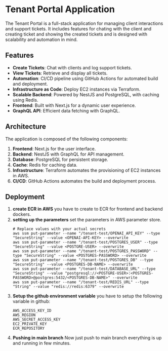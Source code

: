 # Tenant Portal Application

The Tenant Portal is a full-stack application for managing client interactions and support tickets. It includes features for chating with the client and creating ticket and showing the created tickets and is designed with scalability and automation in mind.

## Features
- **Create Tickets**: Chat with clients and log support tickets.
- **View Tickets**: Retrieve and display all tickets.
- **Automation**: CI/CD pipeline using GitHub Actions for automated build and deployment.
- **Infrastructure as Code**: Deploy EC2 instances via Terraform.
- **Scalable Backend**: Powered by NestJS and PostgreSQL, with caching using Redis.
- **Frontend**: Built with Next.js for a dynamic user experience.
- **GraphQL API**: Efficient data fetching with GraphQL.

## Architecture
The application is composed of the following components:
1. **Frontend**: Next.js for the user interface.
2. **Backend**: NestJS with GraphQL for API management.
3. **Database**: PostgreSQL for persistent storage.
4. **Cache**: Redis for caching data.
5. **Infrastructure**: Terraform automates the provisioning of EC2 instances in AWS.
6. **CI/CD**: GitHub Actions automates the build and deployment process.

## Deployment
1. **create ECR in AWS**
    you have to create to ECR for frontend and backend dockers.
2. **setting up the parameters**
    set the parameters in AWS parameter store.
    ```
    # Replace values with your actual secrets
    aws ssm put-parameter --name "/tenant-test/OPENAI_API_KEY" --type "SecureString" --value <OPENAI-API-KEY> --overwrite
    aws ssm put-parameter --name "/tenant-test/POSTGRES_USER" --type "SecureString" --value <POSTGRE-USER> --overwrite
    aws ssm put-parameter --name "/tenant-test/POSTGRES_PASSWORD" --type "SecureString" --value <POSTGRES-PASSWORD> --overwrite
    aws ssm put-parameter --name "/tenant-test/POSTGRES_DB" --type "SecureString" --value <POSTGRES-DB-NAME> --overwrite
    aws ssm put-parameter --name "/tenant-test/DATABASE_URL" --type "SecureString" --value "postgresql://<POSTGRE-USER>:<POSTGRES-PASSWORD>@postgres:5432/<POSTGRES-DB-NAME>" --overwrite
    aws ssm put-parameter --name "/tenant-test/REDIS_URL" --type "String" --value "redis://redis:6379" --overwrite
    ```
3. **Setup the github environment variable**
    you have to setup the following variable in github:
    ```
    AWS_ACCESS_KEY_ID
    AWS_REGION
    AWS_SECRET_ACCESS_KEY
    EC2_PRIVATE_KEY
    ECR_REPOSITORY
    ```
4. **Pushing in main branch**
    Now just push to main branch everything is up and running in few minutes.